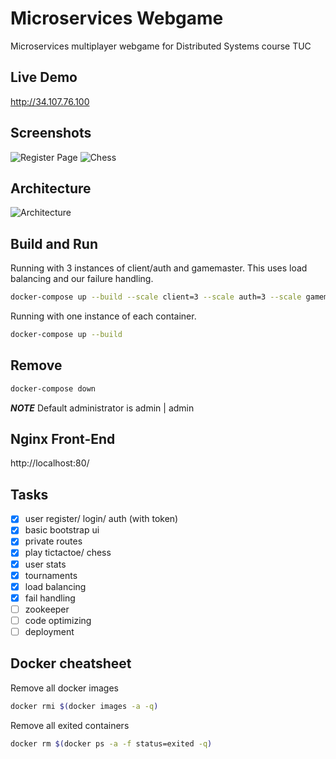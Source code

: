 # Microservices Webgame

Microservices multiplayer webgame for Distributed Systems course TUC

## Live Demo

http://34.107.76.100

## Screenshots

![Register Page](https://i.imgur.com/kjuBMEw.png)
![Chess](https://imgur.com/TDbOQUr.png)

## Architecture

![Architecture](https://imgur.com/eAoTZvl.png)

## Build and Run

Running with 3 instances of client/auth and gamemaster.
This uses load balancing and our failure handling.

```bash
docker-compose up --build --scale client=3 --scale auth=3 --scale gamemaster=3
```

Running with one instance of each container.

```bash
docker-compose up --build
```

## Remove

```bash
docker-compose down
```

**_NOTE_** Default administrator is admin | admin

## Nginx Front-End

http://localhost:80/

## Tasks

- [x] user register/ login/ auth (with token)
- [x] basic bootstrap ui
- [x] private routes
- [x] play tictactoe/ chess
- [x] user stats
- [x] tournaments
- [x] load balancing
- [x] fail handling
- [ ] zookeeper
- [ ] code optimizing
- [ ] deployment

## Docker cheatsheet

Remove all docker images

```bash
docker rmi $(docker images -a -q)
```

Remove all exited containers

```bash
docker rm $(docker ps -a -f status=exited -q)
```
